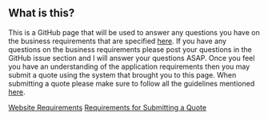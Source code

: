 ## What is this?
This is a GitHub page that will be used to answer any questions you have on the business requirements that are specified [here](./docs/websiteRequirements.md). If you have any questions on the business requirements please post your questions in the GitHub issue section and I will answer your questions ASAP.
Once you feel you have an understanding of the application requirements then you may submit a quote using the system that brought you to this page. When submitting a quote please make sure to follow all the guidelines mentioned [here](./docs/quoteRequirements.md).


[Website Requirements](./docs/websiteRequirements.md)
[Requirements for Submitting a Quote](./docs/quoteRequirements.md)
